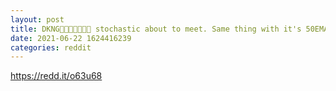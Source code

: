 ```yaml
--- 
layout: post 
title: DKNG🚀🎊🎉🚀🚀🚀🚀 stochastic about to meet. Same thing with it's 50EMA and 200EMA. Ilook like a cup of handle pattern,when we test $55 tomorrow or this Friday. My account Finally back to the green after The HF ruined the party. But Thanks apes for holdin🦍🦍🦍🦍 
date: 2021-06-22 1624416239 
categories: reddit 
--- 
```

https://redd.it/o63u68